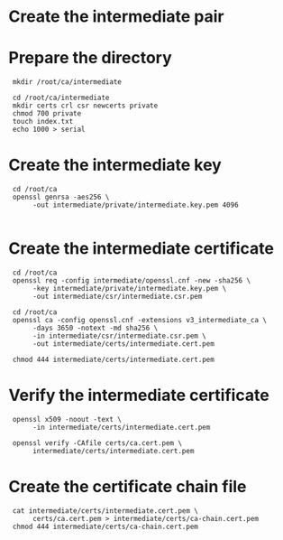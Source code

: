 # Create the intermediate pair

# Prepare the directory
```
 mkdir /root/ca/intermediate

 cd /root/ca/intermediate
 mkdir certs crl csr newcerts private
 chmod 700 private
 touch index.txt
 echo 1000 > serial
```
# Create the intermediate key
```
 cd /root/ca
 openssl genrsa -aes256 \
      -out intermediate/private/intermediate.key.pem 4096
```

``` chmod 400 intermediate/private/intermediate.key.pem
```
# Create the intermediate certificate
```
 cd /root/ca
 openssl req -config intermediate/openssl.cnf -new -sha256 \
      -key intermediate/private/intermediate.key.pem \
      -out intermediate/csr/intermediate.csr.pem
```
```
 cd /root/ca
 openssl ca -config openssl.cnf -extensions v3_intermediate_ca \
      -days 3650 -notext -md sha256 \
      -in intermediate/csr/intermediate.csr.pem \
      -out intermediate/certs/intermediate.cert.pem 
```

```
 chmod 444 intermediate/certs/intermediate.cert.pem
```

# Verify the intermediate certificate
```
 openssl x509 -noout -text \
      -in intermediate/certs/intermediate.cert.pem
```

```
 openssl verify -CAfile certs/ca.cert.pem \
      intermediate/certs/intermediate.cert.pem
```

# Create the certificate chain file

```
 cat intermediate/certs/intermediate.cert.pem \
      certs/ca.cert.pem > intermediate/certs/ca-chain.cert.pem
 chmod 444 intermediate/certs/ca-chain.cert.pem
```